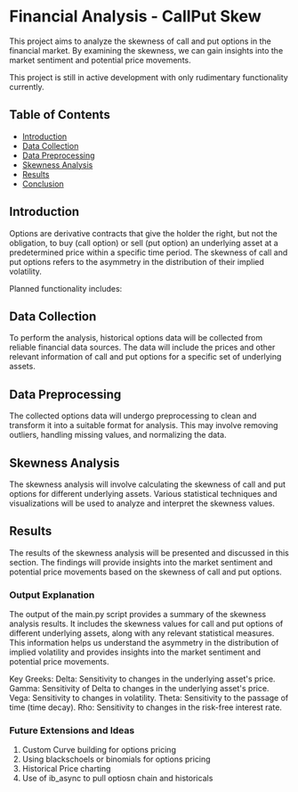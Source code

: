 # Financial Analysis - CallPut Skew
This project aims to analyze the skewness of call and put options in the financial market. By examining the skewness, we can gain insights into the market sentiment and potential price movements.

This project is still in active development with only rudimentary functionality currently. 

## Table of Contents

- [Introduction](#introduction)
- [Data Collection](#data-collection)
- [Data Preprocessing](#data-preprocessing)
- [Skewness Analysis](#skewness-analysis)
- [Results](#results)
- [Conclusion](#conclusion)

## Introduction

Options are derivative contracts that give the holder the right, but not the obligation, to buy (call option) or sell (put option) an underlying asset at a predetermined price within a specific time period. The skewness of call and put options refers to the asymmetry in the distribution of their implied volatility.

Planned functionality includes:

## Data Collection

To perform the analysis, historical options data will be collected from reliable financial data sources. The data will include the prices and other relevant information of call and put options for a specific set of underlying assets.

## Data Preprocessing

The collected options data will undergo preprocessing to clean and transform it into a suitable format for analysis. This may involve removing outliers, handling missing values, and normalizing the data.

## Skewness Analysis

The skewness analysis will involve calculating the skewness of call and put options for different underlying assets. Various statistical techniques and visualizations will be used to analyze and interpret the skewness values.

## Results

The results of the skewness analysis will be presented and discussed in this section. The findings will provide insights into the market sentiment and potential price movements based on the skewness of call and put options.

### Output Explanation

The output of the main.py script provides a summary of the skewness analysis results. It includes the skewness values for call and put options of different underlying assets, along with any relevant statistical measures. This information helps us understand the asymmetry in the distribution of implied volatility and provides insights into the market sentiment and potential price movements.

Key Greeks:
Delta: Sensitivity to changes in the underlying asset's price.
Gamma: Sensitivity of Delta to changes in the underlying asset's price.
Vega: Sensitivity to changes in volatility.
Theta: Sensitivity to the passage of time (time decay).
Rho: Sensitivity to changes in the risk-free interest rate.

### Future Extensions and Ideas
1. Custom Curve building for options pricing
2. Using blackschoels or binomials for options pricing
3. Historical Price charting
4. Use of ib_async to pull optiosn chain and historicals
